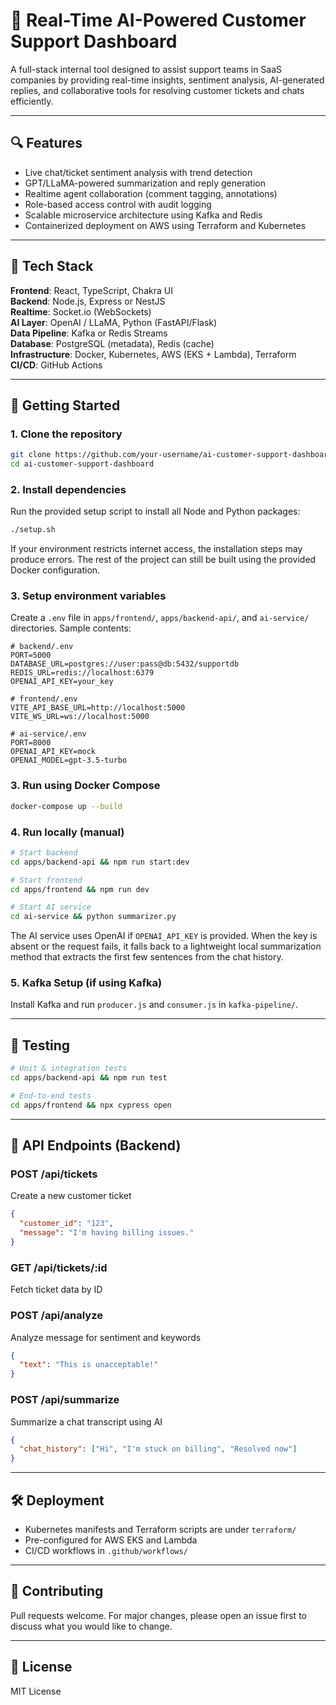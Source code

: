 # 🧠 Real-Time AI-Powered Customer Support Dashboard

A full-stack internal tool designed to assist support teams in SaaS companies by providing real-time insights, sentiment analysis, AI-generated replies, and collaborative tools for resolving customer tickets and chats efficiently.

---

## 🔍 Features

- Live chat/ticket sentiment analysis with trend detection
- GPT/LLaMA-powered summarization and reply generation
- Realtime agent collaboration (comment tagging, annotations)
- Role-based access control with audit logging
- Scalable microservice architecture using Kafka and Redis
- Containerized deployment on AWS using Terraform and Kubernetes

---

## 🧱 Tech Stack

**Frontend**: React, TypeScript, Chakra UI  
**Backend**: Node.js, Express or NestJS  
**Realtime**: Socket.io (WebSockets)  
**AI Layer**: OpenAI / LLaMA, Python (FastAPI/Flask)  
**Data Pipeline**: Kafka or Redis Streams  
**Database**: PostgreSQL (metadata), Redis (cache)  
**Infrastructure**: Docker, Kubernetes, AWS (EKS + Lambda), Terraform  
**CI/CD**: GitHub Actions

---

## 🚀 Getting Started

### 1. Clone the repository

```bash
git clone https://github.com/your-username/ai-customer-support-dashboard.git
cd ai-customer-support-dashboard
```

### 2. Install dependencies

Run the provided setup script to install all Node and Python packages:

```bash
./setup.sh
```
If your environment restricts internet access, the installation steps may
produce errors. The rest of the project can still be built using the provided
Docker configuration.

### 3. Setup environment variables

Create a `.env` file in `apps/frontend/`, `apps/backend-api/`, and `ai-service/` directories. Sample contents:

```
# backend/.env
PORT=5000
DATABASE_URL=postgres://user:pass@db:5432/supportdb
REDIS_URL=redis://localhost:6379
OPENAI_API_KEY=your_key

# frontend/.env
VITE_API_BASE_URL=http://localhost:5000
VITE_WS_URL=ws://localhost:5000

# ai-service/.env
PORT=8000
OPENAI_API_KEY=mock
OPENAI_MODEL=gpt-3.5-turbo
```

### 3. Run using Docker Compose

```bash
docker-compose up --build
```

### 4. Run locally (manual)

```bash
# Start backend
cd apps/backend-api && npm run start:dev

# Start frontend
cd apps/frontend && npm run dev

# Start AI service
cd ai-service && python summarizer.py
```

The AI service uses OpenAI if `OPENAI_API_KEY` is provided. When the key is
absent or the request fails, it falls back to a lightweight local summarization
method that extracts the first few sentences from the chat history.

### 5. Kafka Setup (if using Kafka)

Install Kafka and run `producer.js` and `consumer.js` in `kafka-pipeline/`.

---

## 🧪 Testing

```bash
# Unit & integration tests
cd apps/backend-api && npm run test

# End-to-end tests
cd apps/frontend && npx cypress open
```

---

## 📘 API Endpoints (Backend)

### POST /api/tickets

Create a new customer ticket

```json
{
  "customer_id": "123",
  "message": "I'm having billing issues."
}
```

### GET /api/tickets/:id

Fetch ticket data by ID

### POST /api/analyze

Analyze message for sentiment and keywords

```json
{
  "text": "This is unacceptable!"
}
```

### POST /api/summarize

Summarize a chat transcript using AI

```json
{
  "chat_history": ["Hi", "I'm stuck on billing", "Resolved now"]
}
```

---

## 🛠️ Deployment

- Kubernetes manifests and Terraform scripts are under `terraform/`
- Pre-configured for AWS EKS and Lambda
- CI/CD workflows in `.github/workflows/`

---

## 👥 Contributing

Pull requests welcome. For major changes, please open an issue first to discuss what you would like to change.

---

## 📄 License

MIT License
